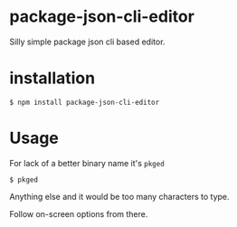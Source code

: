 # package-json-cli-editor
Silly simple package json cli based editor.

# installation

```shell
$ npm install package-json-cli-editor
```

# Usage

For lack of a better binary name it's `pkged`

```shell
$ pkged
```

Anything else and it would be too many characters to type.

Follow on-screen options from there.


